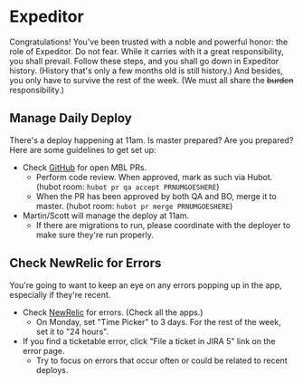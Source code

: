 # Expeditor

Congratulations! You've been trusted with a noble and powerful honor: the role of Expeditor. Do not fear. While it carries with it a great responsibility, you shall prevail. Follow these steps, and you shall go down in Expeditor history. (History that's only a few months old is still history.) And besides, you only have to survive the rest of the week. (We must all share the ~~burden~~ responsibility.)

## Manage Daily Deploy

There's a deploy happening at 11am. Is master prepared? Are you prepared? Here are some guidelines to get set up:

* Check [GitHub][GH MBL PRs] for open MBL PRs.
  * Perform code review. When approved, mark as such via Hubot. (hubot room: `hubot pr qa accept PRNUMGOESHERE`)
  * When the PR has been approved by both QA and BO, merge it to master. (hubot room: `hubot pr merge PRNUMGOESHERE`)
* Martin/Scott will manage the deploy at 11am.
  * If there are migrations to run, please coordinate with the deployer to make sure they're run properly.

## Check NewRelic for Errors

You're going to want to keep an eye on any errors popping up in the app, especially if they're recent.

* Check [NewRelic][] for errors. (Check all the apps.)
  * On Monday, set "Time Picker" to 3 days. For the rest of the week, set it to "24 hours".
* If you find a ticketable error, click "File a ticket in JIRA 5" link on the error page.
  * Try to focus on errors that occur often or could be related to recent deploys.

[GH MBL PRs]: https://github.com/pulls?q=is%3Aopen+is%3Apr+user%3APipelineDeals+MBL+in%3Atitle
[NewRelic]: https://rpm.newrelic.com/accounts/7082/applications/1944961/traced_errors
